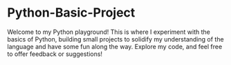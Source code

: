 # Python-Basic-Project
Welcome to my Python playground! This is where I experiment with the basics of Python, building small projects to solidify my understanding of the language and have some fun along the way.  Explore my code, and feel free to offer feedback or suggestions!
